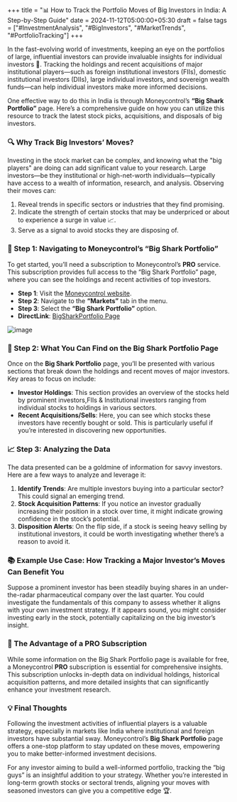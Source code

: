 +++
title = "📊 How to Track the Portfolio Moves of Big Investors in India: A Step-by-Step Guide"
date = 2024-11-12T05:00:00+05:30
draft = false
tags = ["#InvestmentAnalysis", "#BigInvestors", "#MarketTrends", "#PortfolioTracking"]
+++

In the fast-evolving world of investments, keeping an eye on the portfolios of large, influential investors can provide invaluable insights for individual investors 🧐. Tracking the holdings and recent acquisitions of major institutional players—such as foreign institutional investors (FIIs), domestic institutional investors (DIIs), large individual investors, and sovereign wealth funds—can help individual investors make more informed decisions.

One effective way to do this in India is through Moneycontrol’s **“Big Shark Portfolio”** page. Here’s a comprehensive guide on how you can utilize this resource to track the latest stock picks, acquisitions, and disposals of big investors.

### 🔍 Why Track Big Investors’ Moves?

Investing in the stock market can be complex, and knowing what the "big players" are doing can add significant value to your research. Large investors—be they institutional or high-net-worth individuals—typically have access to a wealth of information, research, and analysis. Observing their moves can:
1. Reveal trends in specific sectors or industries that they find promising.
2. Indicate the strength of certain stocks that may be underpriced or about to experience a surge in value 📈.
3. Serve as a signal to avoid stocks they are disposing of.

### 📌 Step 1: Navigating to Moneycontrol’s “Big Shark Portfolio”

To get started, you’ll need a subscription to Moneycontrol’s **PRO** service. This subscription provides full access to the “Big Shark Portfolio” page, where you can see the holdings and recent activities of top investors.

- **Step 1**: Visit the [Moneycontrol website](https://www.moneycontrol.com).
- **Step 2**: Navigate to the **“Markets”** tab in the menu.
- **Step 3**: Select the **“Big Shark Portfolio”** option.
- **DirectLink**: [BigSharkPortfolio Page](https://www.moneycontrol.com/india-investors-portfolio/)


![image](BigShark.jpg)


### 🔎 Step 2: What You Can Find on the Big Shark Portfolio Page

Once on the **Big Shark Portfolio** page, you’ll be presented with various sections that break down the holdings and recent moves of major investors. Key areas to focus on include:

- **Investor Holdings**: This section provides an overview of the stocks held by prominent investors,FIIs & Institutional investors ranging from individual stocks to holdings in various sectors.
- **Recent Acquisitions/Sells**: Here, you can see which stocks these investors have recently bought or sold. This is particularly useful if you’re interested in discovering new opportunities.


### 📈 Step 3: Analyzing the Data

The data presented can be a goldmine of information for savvy investors. Here are a few ways to analyze and leverage it:

1. **Identify Trends**: Are multiple investors buying into a particular sector? This could signal an emerging trend.
2. **Stock Acquisition Patterns**: If you notice an investor gradually increasing their position in a stock over time, it might indicate growing confidence in the stock’s potential.
3. **Disposition Alerts**: On the flip side, if a stock is seeing heavy selling by institutional investors, it could be worth investigating whether there’s a reason to avoid it.

### 📚 Example Use Case: How Tracking a Major Investor’s Moves Can Benefit You

Suppose a prominent investor has been steadily buying shares in an under-the-radar pharmaceutical company over the last quarter. You could investigate the fundamentals of this company to assess whether it aligns with your own investment strategy. If it appears sound, you might consider investing early in the stock, potentially capitalizing on the big investor’s insight.

### 🚀 The Advantage of a PRO Subscription

While some information on the Big Shark Portfolio page is available for free, a Moneycontrol **PRO** subscription is essential for comprehensive insights. This subscription unlocks in-depth data on individual holdings, historical acquisition patterns, and more detailed insights that can significantly enhance your investment research.

### 💡 Final Thoughts

Following the investment activities of influential players is a valuable strategy, especially in markets like India where institutional and foreign investors have substantial sway. Moneycontrol’s **Big Shark Portfolio** page offers a one-stop platform to stay updated on these moves, empowering you to make better-informed investment decisions.

For any investor aiming to build a well-informed portfolio, tracking the “big guys” is an insightful addition to your strategy. Whether you’re interested in long-term growth stocks or sectoral trends, aligning your moves with seasoned investors can give you a competitive edge 🏆.
